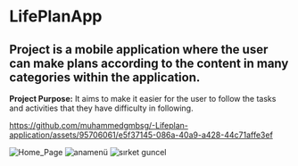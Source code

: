 # LifePlanApp
## Project is a mobile application where the user can make plans according to the content in many categories within the application.
**Project Purpose:** It aims to make it easier for the user to follow the tasks and activities that they have difficulty in following.

https://github.com/muhammedgmbsg/-Lifeplan-application/assets/95706061/e5f37145-086a-40a9-a428-44c71affe3ef



![Home_Page](https://github.com/muhammedgmbsg/-Lifeplan-application/assets/95706061/b823e2a2-6f4f-49f0-a6a0-2ec76b37e635)
![anamenü](https://github.com/muhammedgmbsg/AutoGallery_App/assets/95706061/9fc74bd2-36f4-47a8-86d7-476f8dd4a278)
![sırket guncel](https://github.com/muhammedgmbsg/AutoGallery_App/assets/95706061/f0a321a7-84df-4a2d-ad77-6809ce92553e)
